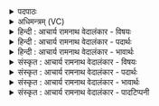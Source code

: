 <details><summary>पदपाठः</summary>

आ꣢। याहि꣣। सुषुम꣢। हि। ते꣢। इ꣡न्द्र꣢꣯। सो꣡मम्꣢꣯। पिब। इ꣡म꣢꣯म्। आ। इ꣣द꣢म्। ब꣣र्हिः꣢। स꣣दः। म꣡म꣢꣯। ६६६।
</details>

<details><summary>अधिमन्त्रम् (VC)</summary>

- इन्द्रः
- इरिम्बिठिः काण्वः
- गायत्री
- षड्जः
</details>

<details><summary>हिन्दी : आचार्य रामनाथ वेदालंकार - विषयः</summary>

प्रथम ऋचा की पूर्वार्चिक में १९१ क्रमाङ्क पर परमात्मा, राजा और आचार्य के विषय में व्याख्या की जा चुकी है। अब जीवात्मा के विषय में व्याख्या दी जा रही है। इन्द्र नाम से अपने अन्तरात्मा को सम्बोधन किया गया है।
</details>

<details><summary>हिन्दी : आचार्य रामनाथ वेदालंकार - पदार्थः</summary>

पदार्थान्वयभाषाः -  हे (इन्द्र) अन्तरात्मन् ! तू (आयाहि) आ, (ते) तेरे लिए, हमने (सोमम्) ज्ञानरस को (सुषुम) आँख, कान आदि ज्ञान के साधनों से अभिषुत किया है। तू (इमम्) इस ज्ञानरस को (पिब) पी, अर्थात् ज्ञानेन्द्रियों से प्राप्त इस ज्ञान का मनन कर। तू (इदम्) इस (मम) मेरे (बर्हिः) हृदयासन पर (आ सदः) बैठा हुआ है ॥१॥
</details>

<details><summary>हिन्दी : आचार्य रामनाथ वेदालंकार - भावार्थः</summary>

भावार्थभाषाः -  मन के माध्यम से ज्ञानेन्द्रियों द्वारा प्राप्त ज्ञान का मनन और निदिध्यासन द्वारा पूर्ण साक्षात्कार करना चाहिए ॥१॥
</details>

<details><summary>संस्कृत : आचार्य रामनाथ वेदालंकार - विषयः</summary>

तत्र प्रथमा ऋक् पूर्वार्चिके १९१ क्रमाङ्के परमात्मनृपत्याचार्यविषये व्याख्याता। अत्र जीवात्म१विषये व्याख्यायते। इन्द्रनाम्ना स्वान्तरात्मानं सम्बोधयति।
</details>

<details><summary>संस्कृत : आचार्य रामनाथ वेदालंकार - पदार्थः</summary>

पदार्थान्वयभाषाः -  हे (इन्द्र) अन्तरात्मन् ! (त्वम्) आयाहि आगच्छ, वयम् (ते) तुभ्यम् (सोमम्) ज्ञानरसं (सुषुम) चक्षुःश्रोत्रादिभिः ज्ञानसाधनैः अभिषुतवन्तः। त्वम् (इमम्) ज्ञानरसम् (पिब) आस्वादय, ज्ञानेन्द्रियैरुपलब्धं ज्ञानं मनसा मनुष्वेत्यर्थः। त्वम् (इदम्) एतत् (मम) मदीयम् (बर्हिः) हृदयासनम् (आ सदः) आसन्नोऽसि ॥१॥
</details>

<details><summary>संस्कृत : आचार्य रामनाथ वेदालंकार - भावार्थः</summary>

भावार्थभाषाः -  मनोमाध्यमेन ज्ञानेन्द्रियैः प्राप्तस्य ज्ञानस्य मनननिदिध्यासनाभ्यां पूर्णसाक्षात्कारो विधेयः ॥१॥
</details>

<details><summary>संस्कृत : आचार्य रामनाथ वेदालंकार - पादटिप्पनी</summary>

टिप्पणी:   १. इन्द्रः इन्द्रियवान् जीवः, इति ऋ० १।१०१।५ भाष्ये, इन्द्रस्य इन्द्रियस्वामिनो जीवस्य—इति च य० १९।३ भाष्ये द०। ‘इन्द्रियमिन्द्रलिङ्गमिन्द्रदृष्टमिन्द्रसृष्टमिन्द्रजुष्टमिन्द्रदत्तमिति वा’ अ० ५।२।९३ इति पाणिनिसूत्रमपि इन्द्रस्य जीवात्मवाचकत्वं प्रमाणीकरोति। २. ऋ० ८।१७।१, साम० १९१, अथ० २०।३।१, ३८।१, ४७।७।
</details>